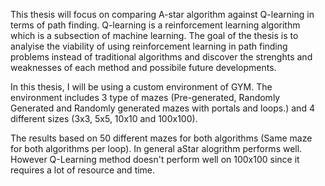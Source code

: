 This thesis will focus on comparing A-star algorithm against Q-learning in terms of path finding. Q-learning is a reinforcement learning algorithm which is a subsection of machine learning.
The goal of the thesis is to analyise the viability of using reinforcement learning in path finding problems instead of traditional algorithms and discover the strenghts and weaknesses of each method and possibile future developments.

In this thesis, I will be using a custom environment of GYM.
The environment includes 3 type of mazes (Pre-generated, Randomly Generated and Randomly generated mazes with portals and loops.) and 4 different sizes (3x3, 5x5, 10x10 and 100x100).

The results based on 50 different mazes for both algorithms (Same maze for both algorithms per loop).
In general aStar alogrithm performs well.
However Q-Learning method doesn't perform well on 100x100 since it requires a lot of resource and time.
